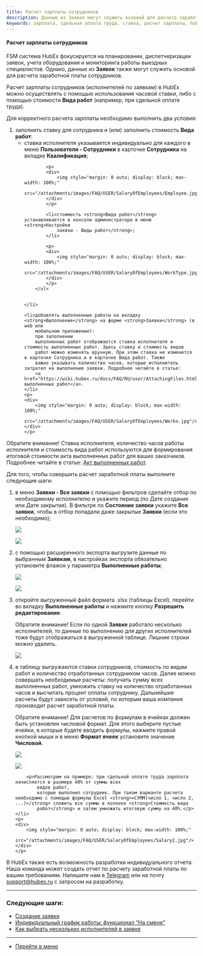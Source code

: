 ```yaml
---
title: Расчет зарплаты сотрудников
description: Данные из Заявок могут служить основой для расчета заработной платы сотрудников. Расчет зарплаты сотрудников (исполнителей по заявкам) в HubEx можно осуществлять с помощью использования часовой ставки, либо с помощью стоимости Вида работ (например, при сдельной оплате труда).
keywords: зарплата, сдельная оплата труда, ставка, расчет зарплаты, hubex, хабекс, хубекс, хабикс
---
```


#### Расчет зарплаты сотрудников

<html>
<meta charset="utf-8">

</html>

<body>

<p>FSM система HubEx фокусируется на планировании, диспетчеризации заявок, учета оборудования и мониторинга работы выездных специалистов. Однако, данные из <strong>Заявок</strong> также могут служить основой для расчета заработной платы сотрудников.</p>

<p>Расчет зарплаты сотрудников (исполнителей по заявкам) в HubEx можно осуществлять с помощью использования часовой
    ставки, либо с помощью стоимости <strong>Вида работ</strong> (например, при сдельной оплате труда).</p>

<p>Для корректного расчета зарплаты необходимо выполнить два условия:</p>
<ol>
    <li>заполнить ставку для сотрудника и (или) заполнить стоимость <strong>Вида работ</strong>:
        <ul>
            <li>ставка исполнителя указывается индивидуально для каждого в меню <strong>Пользователи -
                Сотрудники</strong> в карточке
                <strong>Сотрудника</strong> на вкладке <strong>Квалификация</strong>;
            </li>

            <p>
            <div>
                <img style="margin: 0 auto; display: block; max-width: 100%;"
                     src="/attachments/images/FAQ/USER/SalaryOfEmployees/Employee.jpg"/>
            </div>
            </p>

            <li>стоимость <strong>Вида работ</strong> устанавливается в консоли администратора в меню <strong>Настройки
                заявки - Виды работ</strong>;
            </li>

            <p>
            <div>
                <img style="margin: 0 auto; display: block; max-width: 100%;"
                     src="/attachments/images/FAQ/USER/SalaryOfEmployees/WorkType.jpg"/>
            </div>
            </p>
        </ul>


    </li>

    <li>добавлять выполненные работы на вкладку <strong>Выполнение</strong> на форме <strong>Заявки</strong> (в web или
        мобильном приложении):
        при заполнении
        выполненных работ отображается ставка исполнителя и стоимость выполненных работ. Здесь ставку и стоимость видов
        работ можно изменять вручную. При этом ставка не изменится в карточке Сотрудника и в карточке Вида работ. Также
        важно указывать количество часов, которые исполнитель затратил на выполнение заявки. Подробнее читайте в статье:
        <a href="https://wiki.hubex.ru/docs/FAQ/RU/user/AttachingFiles.html">Прикрепление выполненных работ</a>.
    </li>
    <p>
    <div>
        <img style="margin: 0 auto; display: block; max-width: 100%;"
             src="/attachments/images/FAQ/USER/SalaryOfEmployees/Works.jpg"/>
    </div>
    </p>
</ol>

<p>Обратите внимание! Ставка исполнителя, количество часов работы исполнителя и стоимость вида работ используются для
    формирования итоговой стоимости акта
    выполненных работ для ваших заказчиков. Подробнее читайте в статье: <a href="https://wiki.hubex.ru/docs/FAQ/RU/user/ActOFAcceptance.html">Акт выполненных работ</a>.</p>

<p>Для того, чтобы совершить расчет заработной платы выполните следующие шаги:</p>
<ol>
    <li>в меню <strong>Заявки - Все заявки</strong> с помощью фильтров сделайте отбор по необходимому исполнителю и
        укажите период (по Дате создания или Дате закрытия). В фильтре по <strong>Состояние заявки</strong> укажите
        <strong>Все заявки</strong>, чтобы в
        отбор попадали даже закрытые <strong>Заявки</strong> (если это необходимо);
    </li>
    <p>
    <div>
        <img style="margin: 0 auto; display: block; max-width: 100%;"
             src="/attachments/images/FAQ/USER/SalaryOfEmployees/Filter.jpg"/>
    </div>
    </p>
    <p>
    <div>
        <img style="margin: 0 auto; display: block; max-width: 100%;"
             src="/attachments/images/FAQ/USER/SalaryOfEmployees/Filter2.jpg"/>
    </div>
    </p>
    <li>с помощью расширенного экспорта выгрузите данные по выбранным <strong>Заявкам</strong>, в настройках экспорта
        обязательно
        установите флажок у параметра <strong>Выполненные работы</strong>;
    </li>
      <p>
    <div>
        <img style="margin: 0 auto; display: block; max-width: 100%;"
             src="/attachments/images/FAQ/USER/SalaryOfEmployees/Export2.jpg"/>
    </div>
    </p>
    <p>
    <div>
        <img style="margin: 0 auto; display: block; max-width: 100%;"
             src="/attachments/images/FAQ/USER/SalaryOfEmployees/Export.jpg"/>
    </div>
    </p>
    <li>откройте выгруженный файл формата .xlsx (таблицы Excel), перейти во вкладку <strong>Выполненные работы</strong>
        и
        нажмите кнопку
        <strong>Разрешить редактирование</strong>.
        <p>Обратите внимание! Если по одной <strong>Заявке</strong> работало несколько исполнителей, то данные по выполнению для других
            исполнителей тоже будут отображаться в выгруженной таблице. Лишние строки можно удалить.</p>
    </li>
    <p>
    <div>
        <img style="margin: 0 auto; display: block; max-width: 100%;"
             src="/attachments/images/FAQ/USER/SalaryOfEmployees/Table.jpg"/>
    </div>
    </p>
    <li>в таблицу выгружаются ставки сотрудников, стоимость по видам работ и количество отработанных сотрудником часов.
        Далее можно совершать необходимые расчеты: получить сумму всех выполненных работ, умножить ставку на количество
        отработанных часов и высчитать процент оплаты сотруднику. Дальнейшие расчеты будут зависеть от условий, по
        которым ваша компания производит расчет заработной платы.
        <p>Обратите внимание! Для расчетов по формулам в ячейках должен быть установлен числовой формат. Для этого
            выберите пустые ячейки, в которые будете вводить формулы, нажмите правой кнопкой мыши и в меню <strong>Формат
                ячеек</strong>
            установите значение <strong>Числовой</strong>. </p>
        <p>
        <div>
            <img style="margin: 0 auto; display: block; max-width: 100%;"
                 src="/attachments/images/FAQ/USER/SalaryOfEmployees/Format.jpg"/>
        </div>
        </p>
        <p>
        <div>
            <img style="margin: 0 auto; display: block; max-width: 100%;"
                 src="/attachments/images/FAQ/USER/SalaryOfEmployees/Format2.jpg"/>
        </div>
        </p>

        <p>Рассмотрим на примере: при сдельной оплате труда зарплата начисляется в размере 40% от суммы всех
            видов работ,
            которые выполнил сотрудник. При таком варианте расчета необходимо с помощью формулы Excel <strong>=СУММ(число 1, число 2, ...)</strong> сложить все суммы в колонке <strong>Стоимость вида
            работ</strong> и затем умножить итоговую сумму на 40%.</p>
    </li>
    <p>
    <div>
        <img style="margin: 0 auto; display: block; max-width: 100%;"
             src="/attachments/images/FAQ/USER/SalaryOfEmployees/Salary2.jpg"/>
    </div>
    </p>
</ol>

<p>В HubEx также есть возможность разработки индивидуального отчета. Наша команда может создать отчет по расчету заработной платы по вашим требованиям. Напишите нам в <a href="https://t.me/hubex_bot">Telegram</a> или на почту <a href="mailto:support@hubex.ru" target="_blank" rel="noopener">
        support@hubex.ru</a> с запросом на разработку.</p>
</body>


___
### Следующие шаги:
- [Создание заявки](./CreatingTicket.md)
- [Индивидуальный график работы: функционал “На смене”](./OnDuty.md)
- [Как выбрать нескольких исполнителей в заявке](./SeveralEngineers.md)

____
- [Перейти в меню](http://wiki.hubex.ru)
